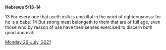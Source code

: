 **Hebrews 5:13-14**

13 For every one that useth milk is unskilful in the word of righteousness: for he is a babe. 14 But strong meat belongeth to them that are of full age, even those who by reason of use have their senses exercised to discern both good and evil. 

[Monday 26-July, 2021](https://t.me/s/daily_scripture)
